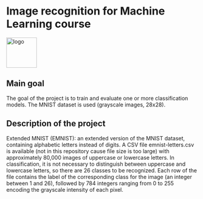 # Image recognition for Machine Learning course

<p align="left">
  <img src="[https://pbs.twimg.com/profile_images/545716709311520769/piLLa1iC_400x400.png](https://upload.wikimedia.org/wikipedia/commons/1/12/Convolutional_Layers_of_a_Convolutional_Neural_Network.svg)" alt="logo" style="width: 80px;"/>
</p>

## Main goal
The goal of the project is to train and evaluate one or more classification models. The MNIST dataset is used (grayscale images, 28x28).

## Description of the project
Extended MNIST (EMNIST): an extended version of the MNIST dataset, containing alphabetic letters instead of digits. A CSV file emnist-letters.csv is available (not in this repository cause file size is too large) with approximately 80,000 images of uppercase or lowercase letters. In classification, it is not necessary to distinguish between uppercase and lowercase letters, so there are 26 classes to be recognized. Each row of the file contains the label of the corresponding class for the image (an integer between 1 and 26), followed by 784 integers ranging from 0 to 255 encoding the grayscale intensity of each pixel.
